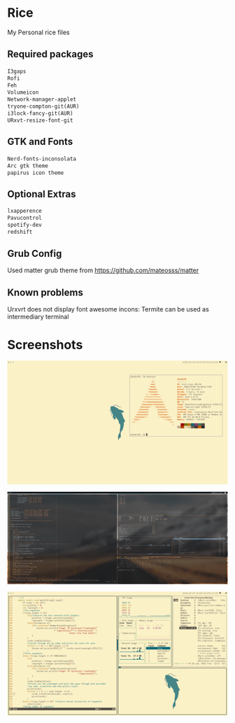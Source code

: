 # Rice 
My Personal rice files

## Required packages
    I3gaps
    Rofi 
    Feh
    Volumeicon
    Network-manager-applet
    tryone-compton-git(AUR)
    i3lock-fancy-git(AUR)
    URxvt-resize-font-git
## GTK and Fonts 
    Nerd-fonts-inconsolata 
    Arc gtk theme
    papirus icon theme    
## Optional Extras
    lxapperence
    Pavucontrol 
    spotify-dev 
    redshift


## Grub Config
Used matter grub theme from 
https://github.com/mateosss/matter
## Known problems 
Urxvrt does not display font awesome incons:
    Termite can be used as intermediary terminal  
# Screenshots

![first screenshot](screen01.png)

![second screenshot](screen02.png)

![third screenshot](screen03.png)
